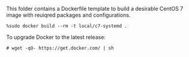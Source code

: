 This folder contains a Dockerfile template to build a desirable CentOS 7 image with reuiqred packages and configurations.

    %sudo docker build --rm -t local/c7-systemd .

To upgrade Docker to the latest release:

    # wget -qO- https://get.docker.com/ | sh
